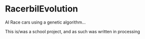 # RacerbilEvolution
AI Race cars using a genetic algorithm...

This is/was a school project, and as such was written in processing
